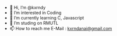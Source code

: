 - 👋 Hi, I’m @kxrndy
- 👀 I’m interested in Coding
- 🌱 I’m currently learning C, Javascript
- 💞️ I’m studing on RMUTL
- 📫 How to reach me E-Mail : kxrndanai@gmail.com

<!---
kxrndy/kxrndy is a ✨ special ✨ repository because its `README.md` (this file) appears on your GitHub profile.
You can click the Preview link to take a look at your changes.
--->
